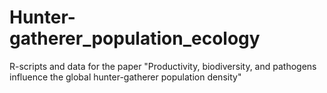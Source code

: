 # Hunter-gatherer_population_ecology
R-scripts and data for the paper "Productivity, biodiversity, and pathogens influence the global hunter-gatherer population density"
